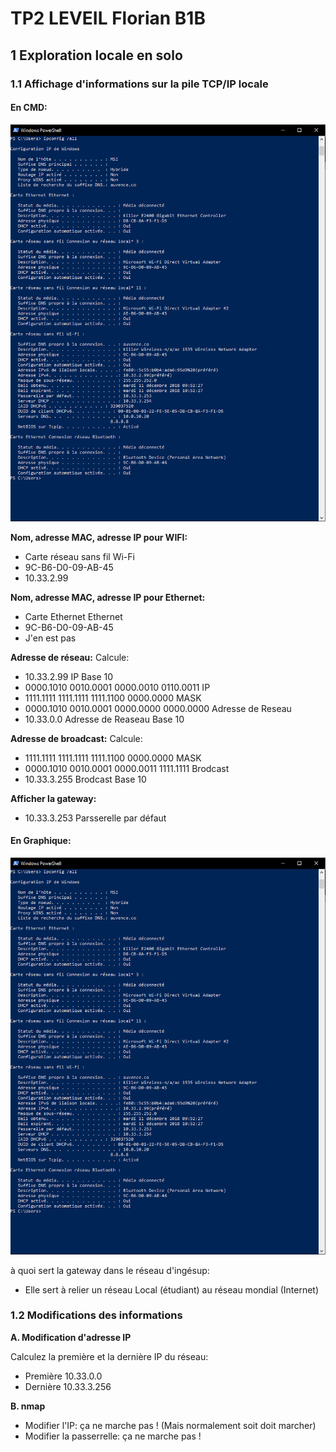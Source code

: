 # TP2 LEVEIL Florian B1B

## 1 Exploration locale en solo

### 1.1 Affichage d'informations sur la pile TCP/IP locale

#### En CMD:

<img src="./TP2%20Screen/Ipconfigall%20-%2002.PNG">

**Nom, adresse MAC, adresse IP pour WIFI:**
* Carte réseau sans fil Wi-Fi
* 9C-B6-D0-09-AB-45
* 10.33.2.99

**Nom, adresse MAC, adresse IP pour Ethernet:**
* Carte Ethernet Ethernet
* 9C-B6-D0-09-AB-45
* J'en est pas

**Adresse de réseau:**
Calcule:
* 10.33.2.99 IP Base 10
* 0000.1010 0010.0001 0000.0010 0110.0011 IP
* 1111.1111 1111.1111 1111.1100 0000.0000 MASK
* 0000.1010 0010.0001 0000.0000 0000.0000 Adresse de Reseau
* 10.33.0.0 Adresse de Reaseau Base 10

**Adresse de broadcast:**
Calcule:
* 1111.1111 1111.1111 1111.1100 0000.0000 MASK
* 0000.1010 0010.0001 0000.0011 1111.1111 Brodcast
* 10.33.3.255 Brodcast Base 10

**Afficher la gateway:**
* 10.33.3.253 Parsserelle par défaut

#### En Graphique:

<img src="./TP2%20Screen/Ipconfigall%20-%2002.PNG">


à quoi sert la gateway dans le réseau d'ingésup:
* Elle sert à relier un réseau Local (étudiant) au réseau mondial (Internet)

### 1.2 Modifications des informations

**A. Modification d'adresse IP**

Calculez la première et la dernière IP du réseau:
* Première 10.33.0.0
* Dernière 10.33.3.256

**B. nmap**
* Modifier l'IP: ça ne marche pas ! (Mais normalement soit doit marcher)
* Modifier la passerrelle: ça ne marche pas !

<!--stackedit_data:
eyJoaXN0b3J5IjpbMjExODEwNjEyNSwxMzExMTA1ODYwLDExMz
k0NDA0NTUsMTg1MDgzMjY1LC0xOTM2OTIzOTM5XX0=
-->